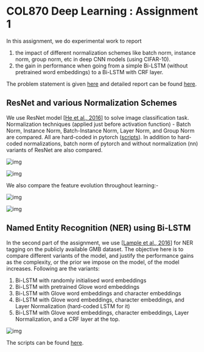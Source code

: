 # COL870 Deep Learning : Assignment 1

In this assignment, we do experimental work to report

1. the impact of different normalization schemes like batch norm, instance norm, group norm, etc in deep CNN models (using CIFAR-10).
2. the gain in performance when going from a simple Bi-LSTM (without pretrained word embeddings) to a Bi-LSTM with CRF layer. 

The problem statement is given [here](https://github.com/sm354/COL870-Assignment-1/blob/main/dl2021ass1.pdf) and detailed report can be found [here](https://github.com/sm354/COL870-Assignment-1/blob/main/Report.pdf). 

## ResNet and various Normalization Schemes

We use ResNet model [[He et al., 2016](https://arxiv.org/abs/1512.03385)] to solve image classification task. Normalization techniques (applied just before activation function) - Batch Norm, Instance Norm, Batch-Instance Norm, Layer Norm, and Group Norm are compared. All are hard-coded in pytorch ([scripts](https://github.com/sm354/COL870-Assignment-1/tree/main/ResNet%20and%20Normalizations)). In addition to hard-coded normalizations, batch norm of pytorch and without normalization (nn) variants of ResNet are also compared. 



![img](https://lh3.googleusercontent.com/ojhv6r8p3G8tnAMOtiII-4heIE2UL57OIfJLVYyw6Q5LVNmuugUrJmY1MoNCVmAJVRWMKkGe2dkUNdKuldXqJginRdrdPg0pHVRKd_dI8Y1ebYr_6_dmOC6wV1MK5q80IskOG6PN)

![img](https://lh3.googleusercontent.com/QpXYRudfXJX4cSszgMIgJZv9pxGIiEP1dYW6K9d6Lc9gHHHeozYlA-Q570jV3yXlhXFlC28xQfuP-gu1zwVMKJCX9oY7KtOAfjV-E8-7wgc7evpqPp8Az7XNxfYW8Ho13Uf_rH1B)

We also compare the feature evolution throughout learning:-



![img](https://lh5.googleusercontent.com/VSiC9ONIpHZCW1E91nf92QbwdA4XV4PHDLNCWy4U74JEGjlg6CbQYA3GT-ZZiOzFS8aIuU91NjO288aGqG9Ca4VoU2ibsgjTqCvIL6K3z9TRHGHsRkssa752mp-hUuH7zwboN27u)

![img](https://lh6.googleusercontent.com/sIpydqM5F_1owAH7c_d_vC_W5BmlR0mzW8IBw93PC9bNwCELnojq6fJyy5XovA1fHvITqqVCQ1tVbjFiTCcJH5uhPF0wzD6V1Y8ekVUWxUVrleSi6zoM56yJcBreYRMz5Osm3JO0)

## Named Entity Recognition (NER) using Bi-LSTM

In the second part of the assignment, we use [[Lample et al., 2016](https://arxiv.org/abs/1603.01360)] for NER tagging on the publicly available GMB dataset. The objective here is to compare different variants of the model, and justify the performance gains as the complexity, or the prior we impose on the model, of the model increases. Following are the variants:

1. Bi-LSTM with randomly initialised word embeddings
2. Bi-LSTM with pretrained Glove word embeddings
3. Bi-LSTM with Glove word embeddings and character embeddings
4. Bi-LSTM with Glove word embeddings, character embeddings, and Layer Normalization (hard-coded LSTM for it)
5. Bi-LSTM with Glove word embeddings, character embeddings, Layer Normalization, and a CRF layer at the top.

![img](https://lh3.googleusercontent.com/fS3zoIEsb8Xtp4w7-Bha0yLJnIjns5HsmFp5h2kM1xTYMEmmUrYUCcRp-TTbGXak93L0WRBXaT4nXX_Uio5cG7b-2iBgXcYYGco1AoPjArjUQoRrGoViCTHumwBnTb8np4oUf77y)

The scripts can be found [here](https://github.com/sm354/COL870-Assignment-1/tree/main/NER%20Tagging%20with%20BiLSTM).















